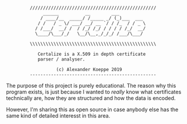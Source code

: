              ////////////////////////////////////////////////
                  ______          __        ___          
                 / ____/__  _____/ /_____ _/ (_)___  ___ 
                / /   / _ \/ ___/ __/ __ `/ / /_  / / _ \
               / /___/  __/ /  / /_/ /_/ / / / / /_/  __/
               \____/\___/_/   \__/\__,_/_/_/ /___/\___/ 
                                             
             \\\\\\\\\\\\\\\\\\\\\\\\\\\\\\\\\\\\\\\\\\\\\\\\
             
                Certalize is a X.509 in depth certificate
                parser / analyser.

                       (c) Alexander Koeppe 2019
             ------------------------------------------------

The purpose of this project is purely educational. The reason why this program
exists, is just because I wanted to _really_ know what certificates 
technically are, how they are structured and how the data is encoded.

However, I'm sharing this as open source in case anybody else has the same
kind of detailed interesst in this area.

